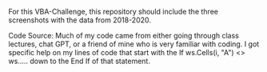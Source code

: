 For this VBA-Challenge, this repository should include the three screenshots with the data from 2018-2020.

Code Source:
  Much of my code came from either going through class lectures, chat GPT, or a friend of mine who is very familiar with coding.
  I got specific help on my lines of code that start with the If ws.Cells(i, "A") <> ws..... down to the End If of that statement.
  
